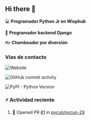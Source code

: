 ## Hi there 👋

:computer: **Programador Python Jr en Wisphub**

:pencil: **Programador backend Django**

:eyeglasses: **Chambeador por diversión**

### Vías de contacto

![Website](https://img.shields.io/website?url=https%3A%2F%2Fangeldann.github.io%2Fmy-portfolio%2Findex_en.html)

![GitHub commit activity](https://img.shields.io/github/commit-activity/w/angeldaniel-wh/angeldaniel-wh)

![PyPI - Python Version](https://img.shields.io/pypi/pyversions/django)

### :zap: Actividad reciente

<!-- START_SECTION:activity -->

<!-- END_SECTION:activity -->


<!--START_SECTION:activity-->
1. 💪 Opened PR [#1](https://github.com/pycun/pycun-29/pull/1) in [pycun/pycun-29](https://github.com/pycun/pycun-29)
<!--END_SECTION:activity-->
